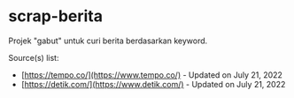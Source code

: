 # scrap-berita

Projek "gabut" untuk curi berita berdasarkan keyword.

Source(s) list:
- [https://tempo.co/](https://www.tempo.co/) - Updated on July 21, 2022
- [https://detik.com/](https://www.detik.com/) - Updated on July 21, 2022
